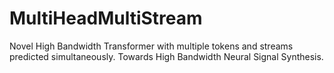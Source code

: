 # MultiHeadMultiStream
 Novel High Bandwidth Transformer with multiple tokens and streams predicted simultaneously. Towards High Bandwidth Neural Signal Synthesis.
